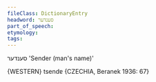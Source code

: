 ```yaml
---
fileClass: DictionaryEntry
headword: סענדער
part_of_speech: 
etymology: 
tags: 
---
```

סענדער
'Sender (man's name)'

{WESTERN}
tsendɐ {CZECHIA, Beranek 1936: 67}
